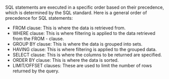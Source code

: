 SQL statements are executed in a specific order based on their precedence, which is determined by the SQL standard. Here is a general order of precedence for SQL statements:

- FROM clause: This is where the data is retrieved from.
- WHERE clause: This is where filtering is applied to the data retrieved from the FROM - clause.
- GROUP BY clause: This is where the data is grouped into sets.
- HAVING clause: This is where filtering is applied to the grouped data.
- SELECT clause: This is where the columns to be returned are specified.
- ORDER BY clause: This is where the data is sorted.
- LIMIT/OFFSET clauses: These are used to limit the number of rows returned by the query.